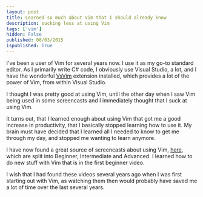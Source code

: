 ```yaml
---
layout: post
title: Learned so much about Vim that I should already know
description: sucking less at using Vim
tags: ['vim']
hidden: False
published: 08/03/2015
ispublished: True
---
```

I've been a user of Vim for several years now. I use it as my go-to standard editor. As I primarily write C# code, I obviously use Visual Studio, a lot, and I have the wonderful [VsVim](https://visualstudiogallery.msdn.microsoft.com/59ca71b3-a4a3-46ca-8fe1-0e90e3f79329) extension installed, which provides a lot of the power of Vim, from within Visual Studio.

I thought I was pretty good at using Vim, until the other day when I saw Vim being used in some screencasts and I immediately thought that I suck at using Vim.

It turns out, that I learned enough about using Vim that got me a good increase in productivity, that I basically stopped learning how to use it. My brain must have decided that I learned all I needed to know to get me through my day, and stopped me wanting to learn anymore.

I have now found a great source of screencasts about using Vim, [here](http://derekwyatt.org/vim/tutorials/), which are split into Beginner, Intermediate and Advanced. I learned how to do new stuff with Vim that is in the first beginner video.

I wish that I had found these videos several years ago when I was first starting out with Vim, as watching them then would probably have saved me a lot of time over the last several years.
